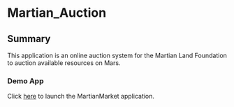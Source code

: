 # Martian_Auction

## Summary
This application is an online auction system for the Martian Land Foundation to auction available resources on Mars.

### Demo App
Click [here](frontend/index.html) to launch the MartianMarket application.